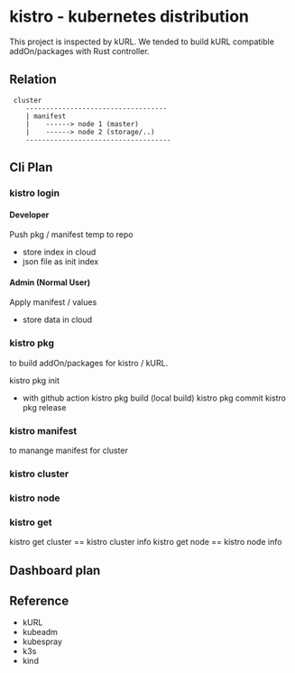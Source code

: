 # kistro - kubernetes distribution

This project is inspected by kURL.
We tended to build kURL compatible addOn/packages with Rust controller.

## Relation

```
 cluster
    -----------------------------------
    | manifest
    |    ------> node 1 (master)
    |    ------> node 2 (storage/..)
    ------------------------------------
```


## Cli Plan

### kistro login

#### Developer

Push pkg / manifest temp to repo
 - store index in cloud
 - json file as init index

#### Admin (Normal User)

Apply manifest / values
 - store data in cloud

### kistro pkg

to build addOn/packages for kistro / kURL.

kistro pkg init
 - with github action
kistro pkg build (local build)
kistro pkg commit
kistro pkg release

### kistro manifest

to manange manifest for cluster

### kistro cluster

### kistro node

### kistro get

kistro get cluster == kistro cluster info
kistro get node == kistro node info

## Dashboard plan


## Reference
* kURL
* kubeadm
* kubespray
* k3s
* kind
